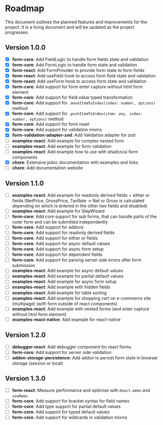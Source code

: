 # Roadmap

This document outlines the planned features and improvements for the project. It is a living document and will be updated as the project progresses.

## Version 1.0.0

- [x] **form-core**: Add FieldLogic to handle form fields state and validation
- [x] **form-core**: Add FormLogic to handle form state and validation
- [x] **form-react**: Add FormProvider to provide form state to form fields
- [x] **form-react**: Add useField hook to access form field state and validation
- [x] **form-react**: Add useForm hook to access form state and validation
- [x] **form-core**: Add support for form enter capture without html form element
- [x] **form-core**: Add support for field value typed transformation
- [x] **form-core**: Add support for `.moveItemToIndex(index: number, options)` method
- [x] **form-core**: Add support for `.pushItemToIndex(item: any, index: number, options)` method
- [x] **form-core**: Add support for form reset
- [x] **form-core**: Add support for validation mixins
- [x] **form-validation-adapter-zod**: Add Validation adapter for zod
- [ ] **examples-react**: Add example for complex nested form
- [ ] **examples-react**: Add example for form validation
- [ ] **examples-react**: Add example how to use with shadcn/ui form components
- [x] **chore**: Extensive jsdoc documentation with examples and links
- [ ] **chore**: Add documentation website

## Version 1.1.0

- [ ] **examples-react**: Add example for readonly derived fields + either or fields (NetPrice, GrossPrice, TaxRate -> Net or Gross is calculated depending on which is entered in the other two fields and disabled)
- [ ] **examples-react**: Add example for StepWizard
- [ ] **form-core**: Add core support for sub forms, that can handle parts of the outer form and can be submitted independently
- [ ] **form-core**: Add support for addons
- [ ] **form-core**: Add support for readonly derived fields
- [ ] **form-core**: Add support for either or fields
- [ ] **form-core**: Add support for async default values
- [ ] **form-core**: Add support for async form setup
- [ ] **form-core**: Add support for dependent fields
- [ ] **form-core**: Add support for parsing server side errors after form submission
- [ ] **examples-react**: Add example for async default values
- [ ] **examples-react**: Add example for partial default values
- [ ] **examples-react**: Add example for async form setup
- [ ] **examples-react**: Add example with hidden fields
- [ ] **examples-react**: Add example for table sorting
- [ ] **examples-react**: Add example for shopping cart on e-commerce site (multipage) (with form outside of react components)
- [ ] **examples-react**: Add example with nested forms (and enter capture without html form element)
- [ ] **examples-react-native**: Add example for react-native

## Version 1.2.0

- [ ] **debugger-react**: Add debugger component for react forms
- [ ] **form-core**: Add support for server side validation
- [ ] **addon-storage-persistence**: Add addon to persist form state in browser storage (session or local)

## Version 1.3.0

- [ ] **form-react**: Measure performance and optimize with `React.memo` and `useMemo`
- [ ] **form-core**: Add support for bracket syntax for field names
- [ ] **form-core**: Add type support for partial default values
- [ ] **form-core**: Add support for typed default values
- [ ] **form-core**: Add support for wildcards in validation mixins
